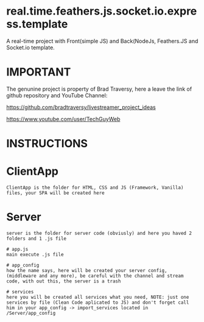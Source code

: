 # real.time.feathers.js.socket.io.express.template
A real-time project with Front(simple JS) and Back(NodeJs, Feathers.JS and Socket.io template.


# IMPORTANT

The genunine project is property of Brad Traversy, here a leave the link of github repository and YouTube Channel:

https://github.com/bradtraversy/livestreamer_project_ideas

https://www.youtube.com/user/TechGuyWeb


# INSTRUCTIONS

# ClientApp

    ClientApp is the folder for HTML, CSS and JS (Framework, Vanilla) files, your SPA will be created here

# Server

    server is the folder for server code (obviusly) and here you haved 2 folders and 1 .js file

    # app.js
    main execute .js file

    # app_config
    how the name says, here will be created your server config, (middleware and any more), be careful with the channel and stream code, with out this, the server is a trash

    # services
    here you will be created all services what you need, NOTE: just one services by file (Clean Code aplicated to JS) and don't forget call him in your app_config -> import_services located in /Server/app_config